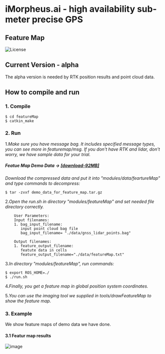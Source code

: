 # iMorpheus.ai - high availability sub-meter precise GPS
## Feature Map
![License](https://img.shields.io/badge/License-Apache2.0-blue.svg)

## Current Version - alpha
The alpha version is needed by RTK position results and point cloud data.<br/>

## How to compile and run
### 1. Compile
```
$ cd featureMap
$ catkin_make
```
### 2. Run
1.*Make sure you have message bag. It includes specified message types, you can see more in featuremap/msg.
   If you don't have RTK and lidar, don't worry, we have sample data for your trial.*
##### Featue Map Demo Data -> [[download-92MB]](http://www.imorpheus.ai/download/dataForDemo/featureMapDemoData)

*Download the compressed data and put it into "modules/data/feartureMap" and type commands to decompress:*
```
$ tar -zvxf demo_data_for_feature_map.tar.gz
```

2.*Open the run.sh in directory "modules/featureMap" and set needed file directory correctly.*
```
    User Parameters:
    Input filenames:
    1. bag_input_filename:
       input point cloud bag file
       bag_input_filename= "./data/gnss_lidar_points.bag"
       
    Output filenames:
	1. feature_output_filename:
       featute data in cells
       feature_output_filename="./data/featureMap.txt"
```
3.*In directory "modules/featureMap", run commands:*
```
$ export ROS_HOME=./
$ ./run.sh
```

4.*Finally, you get a feature map in global position system coordinates.*

5.*You can use the imaging tool we supplied in tools/drawFeatureMap to show the feature map.*

### 3. Example
  We show feature maps of demo data we have done. 

#### 3.1 Featur map results
![image](https://raw.githubusercontent.com/taichenliu/gpsCalibration/develop/demo/img.bmp)

